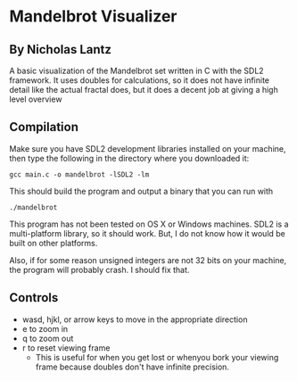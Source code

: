 # Mandelbrot Visualizer
## By Nicholas Lantz

A basic visualization of the Mandelbrot set written in C with the SDL2
framework. It uses doubles for calculations, so it does not have infinite
detail like the actual fractal does, but it does a decent job at giving a
high level overview

## Compilation

Make sure you have SDL2 development libraries installed on your machine, then
type the following in the directory where you downloaded it:

```
gcc main.c -o mandelbrot -lSDL2 -lm
```

This should build the program and output a binary that you can run with

```
./mandelbrot
```

This program has not been tested on OS X or Windows machines. SDL2 is a
multi-platform library, so it should work. But, I do not know how it would be
built on other platforms.

Also, if for some reason unsigned integers are not 32 bits on your machine, the
program will probably crash. I should fix that.
## Controls

* wasd, hjkl, or arrow keys to move in the appropriate direction
* e to zoom in
* q to zoom out
* r to reset viewing frame
  * This is useful for when you get lost or whenyou bork your viewing frame
    because doubles don't have infinite precision.
